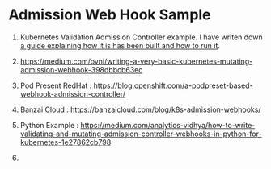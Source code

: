 # Admission Web Hook Sample

1. Kubernetes Validation Admission Controller example. I have writen down [a guide explaining how it is has been built and how to run it](https://docs.giantswarm.io/guides/creating-your-own-admission-controller).

2. https://medium.com/ovni/writing-a-very-basic-kubernetes-mutating-admission-webhook-398dbbcb63ec

3.  Pod Present RedHat : https://blog.openshift.com/a-podpreset-based-webhook-admission-controller/

4. Banzai Cloud : https://banzaicloud.com/blog/k8s-admission-webhooks/

5. Python Example : https://medium.com/analytics-vidhya/how-to-write-validating-and-mutating-admission-controller-webhooks-in-python-for-kubernetes-1e27862cb798

6. 
